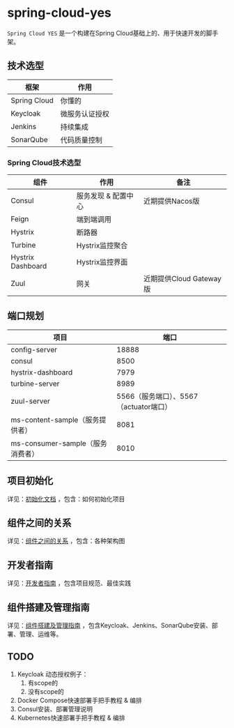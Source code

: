 # spring-cloud-yes
`Spring Cloud YES` 是一个构建在Spring Cloud基础上的、用于快速开发的脚手架。

## 技术选型

| 框架         | 作用           |
| ------------ | -------------- |
| Spring Cloud | 你懂的         |
| Keycloak     | 微服务认证授权 |
| Jenkins      | 持续集成       |
| SonarQube    | 代码质量控制   |

### Spring Cloud技术选型

| 组件              | 作用                | 备注                    |
| ----------------- | ------------------- | ----------------------- |
| Consul            | 服务发现 & 配置中心 | 近期提供Nacos版         |
| Feign             | 端到端调用          |                         |
| Hystrix           | 断路器              |                         |
| Turbine           | Hystrix监控聚合     |                         |
| Hystrix Dashboard | Hystrix监控界面     |                         |
| Zuul              | 网关                | 近期提供Cloud Gateway版 |



## 端口规划

| 项目                             | 端口                                   |
| -------------------------------- | -------------------------------------- |
| config-server                    | 18888                                  |
| consul                           | 8500                                   |
| hystrix-dashboard                | 7979                                   |
| turbine-server                   | 8989                                   |
| zuul-server                      | 5566（服务端口）、5567（actuator端口） |
| ms-content-sample（服务提供者）  | 8081                                   |
| ms-consumer-sample（服务消费者） | 8010                                   |



## 项目初始化

详见：[初始化文档](doc/1.初始化文档.md) ，包含：如何初始化项目



## 组件之间的关系

详见：[组件之间的关系](doc/2.组件之间的关系.md) ，包含：各种架构图



## 开发者指南

详见：[开发者指南](doc/3.开发者指南.md) ，包含项目规范、最佳实践



## 组件搭建及管理指南

详见：[组件搭建及管理指南](doc/4.组件搭建管理指南.md) ，包含Keycloak、Jenkins、SonarQube安装、部署、管理、运维等。





## TODO

1. Keycloak 动态授权例子：
   1. 有scope的
   2. 没有scope的
2. Docker Compose快速部署手把手教程 & 编排
3. Consul安装、部署管理说明
4. Kubernetes快速部署手把手教程 & 编排






